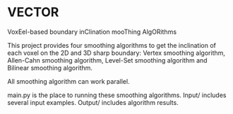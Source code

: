 # VECTOR
VoxEel-based boundary inClination mooThing AlgORithms

This project provides four smoothing algorithms to get the inclination of each voxel on the 2D and 3D sharp boundary: Vertex smoothing algorithm, Allen-Cahn smoothing algorithm, Level-Set smoothing algorithm and Bilinear smoothing algorithm.

All smoothing algorithm can work parallel.

main.py is the place to running these smoothing algorithms.
Input/ includes several input examples.
Output/ includes algorithm results.
